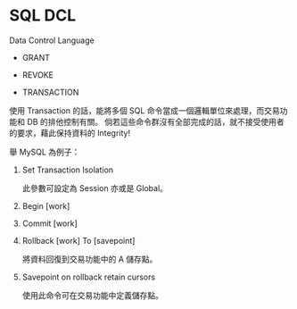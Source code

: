 # SQL DCL
Data Control Language


* GRANT 

* REVOKE

* TRANSACTION

使用 Transaction 的話，能將多個 SQL 命令當成一個邏輯單位來處理，而交易功能和 DB 的排他控制有關。
倘若這些命令群沒有全部完成的話，就不接受使用者的要求，藉此保持資料的 Integrity!

舉 MySQL 為例子：

1. Set Transaction Isolation <Level>
  
   此參數可設定為 Session 亦或是 Global。
  
2. Begin [work]

3. Commit [work]

4. Rollback [work] To [savepoint] <savepoint>
  
   將資料回復到交易功能中的 A 儲存點。
   
5. Savepoint <savepoint> on rollback retain cursors
  
   使用此命令可在交易功能中定義儲存點。
  

